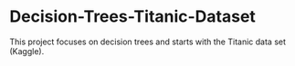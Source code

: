 # Decision-Trees-Titanic-Dataset
This project focuses on decision trees and starts with the Titanic data set (Kaggle).
